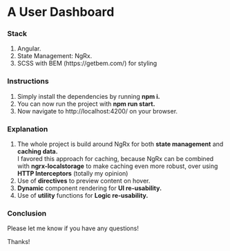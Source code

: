 <h1>
A User Dashboard
</h1>

<h3>Stack</h3>
<ol>
<li>Angular.</li>
<li>State Management: NgRx.</li>
<li>SCSS with BEM (<a>https://getbem.com/</a>) for styling </li>
</ol>

<h3>Instructions</h3>
<ol>
<li>Simply install the dependencies by running <b>npm i.</b></li>
<li>You can now run the project with <b>npm run start.</b></li>
<li>Now navigate to  <a>http://localhost:4200/</a>  on your browser.</li>
</ol>

<h3>Explanation</h3>
<ol>
<li>The whole project is build around NgRx for both <b>state management</b> and <b>caching data.</b></li> I favored this approach for caching, because NgRx can be combined with <b>ngrx-localstorage</b> to make caching even more robust, over using <b>HTTP Interceptors</b> (totally my opinion)
<li>Use of <b>directives</b> to preview content on hover. </li>
<li><b>Dynamic</b> component rendering for <b>UI re-usability.</b> </li>
<li>Use of <b>utility</b> functions for <b>Logic re-usability.</b> </li>
</ol>

<h3>Conclusion</h3>
<p>Please let me know if you have any questions!</p>
<span>Thanks!</span>
